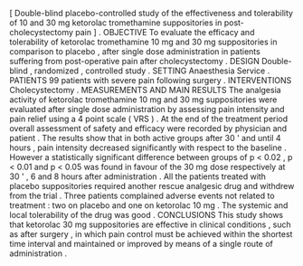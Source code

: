[ Double-blind placebo-controlled study of the effectiveness and tolerability of 10 and 30 mg ketorolac tromethamine suppositories in post-cholecystectomy pain ] . OBJECTIVE To evaluate the efficacy and tolerability of ketorolac tromethamine 10 mg and 30 mg suppositories in comparison to placebo , after single dose administration in patients suffering from post-operative pain after cholecystectomy . DESIGN Double-blind , randomized , controlled study . SETTING Anaesthesia Service . PATIENTS 99 patients with severe pain following surgery . INTERVENTIONS Cholecystectomy . MEASUREMENTS AND MAIN RESULTS The analgesia activity of ketorolac tromethamine 10 mg and 30 mg suppositories were evaluated after single dose administration by assessing pain intensity and pain relief using a 4 point scale ( VRS ) . At the end of the treatment period overall assessment of safety and efficacy were recorded by physician and patient . The results show that in both active groups after 30 ' and until 4 hours , pain intensity decreased significantly with respect to the baseline . However a statistically significant difference between groups of p < 0.02 , p < 0.01 and p < 0.05 was found in favour of the 30 mg dose respectively at 30 ' , 6 and 8 hours after administration . All the patients treated with placebo suppositories required another rescue analgesic drug and withdrew from the trial . Three patients complained adverse events not related to treatment : two on placebo and one on ketorolac 10 mg . The systemic and local tolerability of the drug was good . CONCLUSIONS This study shows that ketorolac 30 mg suppositories are effective in clinical conditions , such as after surgery , in which pain control must be achieved within the shortest time interval and maintained or improved by means of a single route of administration . 